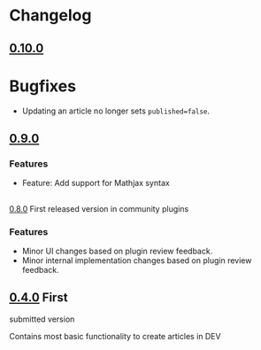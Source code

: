 # Changelog

## [0.10.0](https://github.com/stroiman/obsidian-dev-publish/compare/0.9.0...0.10.0)

# Bugfixes

* Updating an article no longer sets `published=false`.

## [0.9.0](https://github.com/stroiman/obsidian-dev-publish/compare/0.8.0...0.9.0)

### Features

* Feature: Add support for Mathjax syntax

##
[0.8.0](https://github.com/stroiman/obsidian-dev-publish/compare/0.4.0...0.8.0)
First released version in community plugins

### Features

* Minor UI changes based on plugin review feedback.
* Minor internal implementation changes based on plugin review feedback.

## [0.4.0](https://github.com/stroiman/obsidian-dev-publish/tree/0.4.0) First
submitted version

Contains most basic functionality to create articles in DEV
